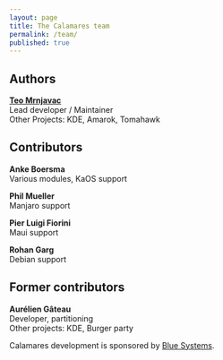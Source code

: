 ```yaml
---
layout: page
title: The Calamares team
permalink: /team/
published: true
---
```


## Authors

[**Teo Mrnjavac**](https://github.com/teo)  
Lead developer / Maintainer  
Other Projects: KDE, Amarok, Tomahawk

## Contributors

**Anke Boersma**  
Various modules, KaOS support

**Phil Mueller**  
Manjaro support

**Pier Luigi Fiorini**  
Maui support

**Rohan Garg**  
Debian support

## Former contributors

**Aurélien Gâteau**  
Developer, partitioning  
Other projects: KDE, Burger party

Calamares development is sponsored by [Blue Systems](http://www.blue-systems.com/).